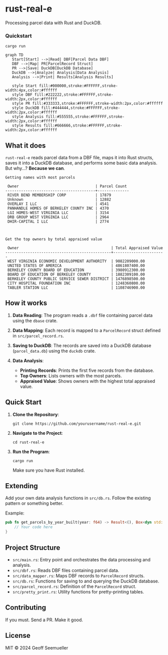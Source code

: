 # rust-real-e

Processing parcel data with Rust and DuckDB.

### Quickstart

```shell
cargo run
```

```mermaid
graph TD
   Start[Start] -->|Read| DBF[Parcel Data DBF]
   DBF -->|Map| PR[ParcelRecord Struct]
   PR -->|Save| DuckDB[DuckDB Database]
   DuckDB -->|Analyze| Analysis[Data Analysis]
   Analysis -->|Print| Results[Analysis Results]

   style Start fill:#000000,stroke:#FFFFFF,stroke-width:4px,color:#ffffff
   style DBF fill:#222222,stroke:#FFFFFF,stroke-width:2px,color:#ffffff
   style PR fill:#333333,stroke:#FFFFFF,stroke-width:2px,color:#ffffff
   style DuckDB fill:#444444,stroke:#FFFFFF,stroke-width:2px,color:#ffffff
   style Analysis fill:#555555,stroke:#FFFFFF,stroke-width:2px,color:#ffffff
   style Results fill:#666666,stroke:#FFFFFF,stroke-width:2px,color:#ffffff
```

## What it does

`rust-real-e` reads parcel data from a DBF file, maps it into Rust structs, saves it into a DuckDB database, and performs some basic data analysis. But why...? **Because we can**.


```shell
Getting names with most parcels

 Owner                                  | Parcel Count 
----------------------------------------+--------------
 RIVER BEND MEMBERSHIP CORP             | 17879 
 Unknown                                | 12882 
 OVERLAY I LLC                          | 4541 
 PANHANDLE HOMES OF BERKELEY COUNTY INC | 4370 
 LGI HOMES-WEST VIRGINIA LLC            | 3154 
 DRB GROUP WEST VIRGINIA LLC            | 2964 
 DHIR-CAPITAL I LLC                     | 2774 



Get the top owners by total appraised value

 Owner                                         | Total Appraised Value 
-----------------------------------------------+-----------------------
 WEST VIRGINIA ECONOMIC DEVELOPMENT AUTHORITY  | 9082209000.00 
 UNITED STATES OF AMERICA                      | 4861807400.00 
 BERKELEY COUNTY BOARD OF EDUCATION            | 3980912300.00 
 BOARD OF EDUCATION OF BERKELEY COUNTY         | 1882309100.00 
 BERKELEY COUNTY PUBLIC SERVICE SEWER DISTRICT | 1476898500.00 
 CITY HOSPITAL FOUNDATION INC                  | 1248360800.00 
 TABLER STATION LLC                            | 1108746900.00 

```
## How it works

1. **Data Reading**: The program reads a `.dbf` file containing parcel data using the `dbase` crate.

2. **Data Mapping**: Each record is mapped to a `ParcelRecord` struct defined in `src/parcel_record.rs`.

3. **Saving to DuckDB**: The records are saved into a DuckDB database (`parcel_data.db`) using the `duckdb` crate.

4. **Data Analysis**:
    - **Printing Records**: Prints the first five records from the database.
    - **Top Owners**: Lists owners with the most parcels.
    - **Appraised Value**: Shows owners with the highest total appraised value.

## Quick Start

1. **Clone the Repository**:

   ```shell
   git clone https://github.com/yourusername/rust-real-e.git
   ```

2. **Navigate to the Project**:

   ```shell
   cd rust-real-e
   ```

3. **Run the Program**:

   ```shell
   cargo run
   ```

   Make sure you have Rust installed.

## Extending

Add your own data analysis functions in `src/db.rs`. Follow the existing pattern or something better.

Example:

```rust
pub fn get_parcels_by_year_built(year: f64) -> Result<(), Box<dyn std::error::Error>> {
    // Your code here
}
```

## Project Structure

- `src/main.rs`: Entry point and orchestrates the data processing and analysis.
- `src/dbf.rs`: Reads DBF files containing parcel data.
- `src/data_mapper.rs`: Maps DBF records to `ParcelRecord` structs.
- `src/db.rs`: Functions for saving to and querying the DuckDB database.
- `src/parcel_record.rs`: Definition of the `ParcelRecord` struct.
- `src/pretty_print.rs`: Utility functions for pretty-printing tables.

## Contributing

If you must. Send a PR. Make it good.

## License

MIT © 2024 Geoff Seemueller